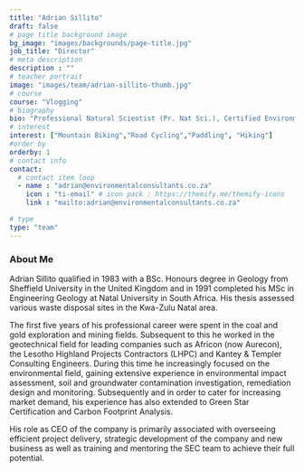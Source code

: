 ```yaml
---
title: "Adrian Sillito"
draft: false
# page title background image
bg_image: "images/backgrounds/page-title.jpg"
job_title: "Director"
# meta description
description : ""
# teacher portrait
image: "images/team/adrian-sillito-thumb.jpg"
# course
course: "Vlogging"
# biography
bio: "Professional Natural Scientist (Pr. Nat Sci.), Certified Environmental Assessment Practitioner (CEAPSA) and Carbon Footprint Analyst (GHG Protocol)"
# interest
interest: ["Mountain Biking","Road Cycling","Paddling", "Hiking"]
#order by
orderby: 1
# contact info
contact:
  # contact item loop
  - name : "adrian@environmentalconsultants.co.za"
    icon : "ti-email" # icon pack : https://themify.me/themify-icons
    link : "mailto:adrian@environmentalconsultants.co.za"

# type
type: "team"
---
```


### About Me

Adrian Sillito qualified in 1983 with a BSc. Honours degree in Geology from Sheffield University in the United Kingdom and in 1991 completed his MSc in Engineering Geology at Natal University in South Africa. His thesis assessed various waste disposal sites in the Kwa-Zulu Natal area.

The first five years of his professional career were spent in the coal and gold exploration and mining fields. Subsequent to this he worked in the geotechnical field for leading companies such as Africon (now Aurecon), the Lesotho Highland Projects Contractors (LHPC) and Kantey & Templer Consulting Engineers. During this time he increasingly focused on the environmental field, gaining extensive experience in environmental impact assessment, soil and groundwater contamination investigation, remediation design and monitoring. Subsequently and in order to cater for increasing market demand, his experience has also extended to Green Star Certification and Carbon Footprint Analysis.

His role as CEO of the company is primarily associated with overseeing efficient project delivery, strategic development of the company and new business as well as training and mentoring the SEC team to achieve their full potential.

